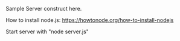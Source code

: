Sample Server construct here.

How to install node.js:
	https://howtonode.org/how-to-install-nodejs

Start server with "node server.js"
